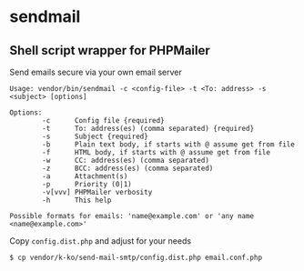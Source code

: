 # sendmail

## Shell script wrapper for PHPMailer

Send emails secure via your own email server

    Usage: vendor/bin/sendmail -c <config-file> -t <To: address> -s <subject> [options]

    Options:
            -c      Config file {required}
            -t      To: address(es) (comma separated) {required}
            -s      Subject {required}
            -b      Plain text body, if starts with @ assume get from file
            -f      HTML body, if starts with @ assume get from file
            -w      CC: address(es) (comma separated)
            -z      BCC: address(es) (comma separated)
            -a      Attachment(s)
            -p      Priority (0|1)
            -v[vvv] PHPMailer verbosity
            -h      This help

    Possible formats for emails: 'name@example.com' or 'any name <name@example.com>'

Copy `config.dist.php` and adjust for your needs

    $ cp vendor/k-ko/send-mail-smtp/config.dist.php email.conf.php
